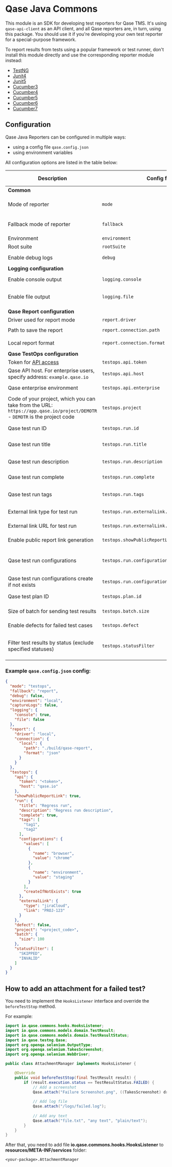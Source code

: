# Qase Java Commons

This module is an SDK for developing test reporters for Qase TMS.
It's using `qase-api-client` as an API client, and all Qase reporters are, in turn,
using this package.
You should use it if you're developing your own test reporter for a special-purpose framework.

To report results from tests using a popular framework or test runner,
don't install this module directly and
use the corresponding reporter module instead:

* [TestNG](https://github.com/qase-tms/qase-java/tree/main/qase-testng-reporter#readme)
* [Junit4](https://github.com/qase-tms/qase-java/tree/main/qase-junit4-reporter#readme)
* [Junit5](https://github.com/qase-tms/qase-java/tree/main/qase-junit5-reporter#readme)
* [Cucumber3](https://github.com/qase-tms/qase-java/tree/main/qase-cucumber3-reporter#readme)
* [Cucumber4](https://github.com/qase-tms/qase-java/tree/main/qase-cucumber4-reporter#readme)
* [Cucumber5](https://github.com/qase-tms/qase-java/tree/main/qase-cucumber5-reporter#readme)
* [Cucumber6](https://github.com/qase-tms/qase-java/tree/main/qase-cucumber6-reporter#readme)
* [Cucumber7](https://github.com/qase-tms/qase-java/tree/main/qase-cucumber7-reporter#readme)

## Configuration

Qase Java Reporters can be configured in multiple ways:

- using a config file `qase.config.json`
- using environment variables

All configuration options are listed in the table below:

| Description                                                                                                                | Config file                | Environment variable            | CLI option                      | Default value                           | Required | Possible values            |
|----------------------------------------------------------------------------------------------------------------------------|----------------------------|---------------------------------|---------------------------------|-----------------------------------------|----------|----------------------------|
| **Common**                                                                                                                 |                            |                                 |                                 |                                         |          |                            |
| Mode of reporter                                                                                                           | `mode`                     | `QASE_MODE`                     | `QASE_MODE`                     | `off`                                   | No       | `testops`, `report`, `off` |
| Fallback mode of reporter                                                                                                  | `fallback`                 | `QASE_FALLBACK`                 | `QASE_FALLBACK`                 | `off`                                   | No       | `testops`, `report`, `off` |
| Environment                                                                                                                | `environment`              | `QASE_ENVIRONMENT`              | `QASE_ENVIRONMENT`              | undefined                               | No       | Any string                 |
| Root suite                                                                                                                 | `rootSuite`                | `QASE_ROOT_SUITE`               | `QASE_ROOT_SUITE`               | undefined                               | No       | Any string                 |
| Enable debug logs                                                                                                          | `debug`                    | `QASE_DEBUG`                    | `QASE_DEBUG`                    | `False`                                 | No       | `True`, `False`            |
| **Logging configuration**                                                                                                  |                            |                                 |                                 |                                         |          |                            |
| Enable console output                                                                                                      | `logging.console`          | `QASE_LOGGING_CONSOLE`          | `QASE_LOGGING_CONSOLE`          | `True`                                  | No       | `True`, `False`            |
| Enable file output                                                                                                         | `logging.file`             | `QASE_LOGGING_FILE`             | `QASE_LOGGING_FILE`             | `False` (or `True` when `debug=true`)   | No       | `True`, `False`            |
| **Qase Report configuration**                                                                                              |                            |                                 |                                 |                                         |          |                            |
| Driver used for report mode                                                                                                | `report.driver`            | `QASE_REPORT_DRIVER`            | `QASE_REPORT_DRIVER`            | `local`                                 | No       | `local`                    |
| Path to save the report                                                                                                    | `report.connection.path`   | `QASE_REPORT_CONNECTION_PATH`   | `QASE_REPORT_CONNECTION_PATH`   | `./build/qase-report`                   |          |                            |
| Local report format                                                                                                        | `report.connection.format` | `QASE_REPORT_CONNECTION_FORMAT` | `QASE_REPORT_CONNECTION_FORMAT` | `json`                                  |          | `json`, `jsonp`            |
| **Qase TestOps configuration**                                                                                             |                            |                                 |                                 |                                         |          |                            |
| Token for [API access](https://developers.qase.io/#authentication)                                                         | `testops.api.token`        | `QASE_TESTOPS_API_TOKEN`        | `QASE_TESTOPS_API_TOKEN`        | undefined                               | Yes      | Any string                 |
| Qase API host. For enterprise users, specify address: `example.qase.io`                                          | `testops.api.host`         | `QASE_TESTOPS_API_HOST`         | `QASE_TESTOPS_API_HOST`         | `qase.io`                               | No       | Any string                 |
| Qase enterprise environment                                                                                                | `testops.api.enterprise`   | `QASE_TESTOPS_API_ENTERPRISE`   | `QASE_TESTOPS_API_ENTERPRISE`   | `False`                                 | No       | `True`, `False`            |
| Code of your project, which you can take from the URL: `https://app.qase.io/project/DEMOTR` - `DEMOTR` is the project code | `testops.project`          | `QASE_TESTOPS_PROJECT`          | `QASE_TESTOPS_PROJECT`          | undefined                               | Yes      | Any string                 |
| Qase test run ID                                                                                                           | `testops.run.id`           | `QASE_TESTOPS_RUN_ID`           | `QASE_TESTOPS_RUN_ID`           | undefined                               | No       | Any integer                |
| Qase test run title                                                                                                        | `testops.run.title`        | `QASE_TESTOPS_RUN_TITLE`        | `QASE_TESTOPS_RUN_TITLE`        | `Automated run <Current date and time>` | No       | Any string                 |
| Qase test run description                                                                                                  | `testops.run.description`  | `QASE_TESTOPS_RUN_DESCRIPTION`  | `QASE_TESTOPS_RUN_DESCRIPTION`  | `<Framework name> automated run`        | No       | Any string                 |
| Qase test run complete                                                                                                     | `testops.run.complete`     | `QASE_TESTOPS_RUN_COMPLETE`     | `QASE_TESTOPS_RUN_COMPLETE`     | `True`                                  |          | `True`, `False`            |
| Qase test run tags                                                                                                         | `testops.run.tags`         | `QASE_TESTOPS_RUN_TAGS`         | `QASE_TESTOPS_RUN_TAGS`         | undefined                               | No       | Comma-separated strings    |
| External link type for test run                                                                                          | `testops.run.externalLink.type` | `QASE_TESTOPS_RUN_EXTERNAL_LINK_TYPE` | `QASE_TESTOPS_RUN_EXTERNAL_LINK_TYPE` | `null` | No       | `jiraCloud`, `jiraServer` |
| External link URL for test run                                                                                           | `testops.run.externalLink.link` | `QASE_TESTOPS_RUN_EXTERNAL_LINK` | `QASE_TESTOPS_RUN_EXTERNAL_LINK` | `null` | No       | Any valid URL |
| Enable public report link generation                                                                                     | `testops.showPublicReportLink` | `QASE_TESTOPS_SHOW_PUBLIC_REPORT_LINK` | `QASE_TESTOPS_SHOW_PUBLIC_REPORT_LINK` | `False` | No       | `True`, `False` |
| Qase test run configurations                                                                                               | `testops.run.configurations` | `QASE_TESTOPS_RUN_CONFIGURATIONS` | `QASE_TESTOPS_RUN_CONFIGURATIONS` | undefined                               | No       | Comma-separated key=value pairs |
| Qase test run configurations create if not exists                                                                         | `testops.run.configurations.createIfNotExists` | `QASE_TESTOPS_CONFIGURATIONS_CREATE_IF_NOT_EXISTS` | `QASE_TESTOPS_CONFIGURATIONS_CREATE_IF_NOT_EXISTS` | `False`                                 | No       | `True`, `False`            |
| Qase test plan ID                                                                                                          | `testops.plan.id`          | `QASE_TESTOPS_PLAN_ID`          | `QASE_TESTOPS_PLAN_ID`          | undefined                               | No       | Any integer                |
| Size of batch for sending test results                                                                                     | `testops.batch.size`       | `QASE_TESTOPS_BATCH_SIZE`       | `QASE_TESTOPS_BATCH_SIZE`       | `200`                                   | No       | Any integer                |
| Enable defects for failed test cases                                                                                       | `testops.defect`           | `QASE_TESTOPS_DEFECT`           | `QASE_TESTOPS_DEFECT`           | `False`                                 | No       | `True`, `False`            |
| Filter test results by status (exclude specified statuses)                                                                | `testops.statusFilter`     | `QASE_TESTOPS_STATUS_FILTER`    | `QASE_TESTOPS_STATUS_FILTER`    | `[]`                                    | No       | Comma-separated status names |

### Example `qase.config.json` config:

```json
{
  "mode": "testops",
  "fallback": "report",
  "debug": false,
  "environment": "local",
  "captureLogs": false,
  "logging": {
    "console": true,
    "file": false
  },
  "report": {
    "driver": "local",
    "connection": {
      "local": {
        "path": "./build/qase-report",
        "format": "json"
      }
    }
  },
  "testops": {
    "api": {
      "token": "<token>",
      "host": "qase.io"
    },
    "showPublicReportLink": true,
    "run": {
      "title": "Regress run",
      "description": "Regress run description",
      "complete": true,
      "tags": [
        "tag1",
        "tag2"
      ],
      "configurations": {
        "values": [
          {
            "name": "browser",
            "value": "chrome"
          },
          {
            "name": "environment",
            "value": "staging"
          }
        ],
        "createIfNotExists": true
      },
      "externalLink": {
        "type": "jiraCloud",
        "link": "PROJ-123"
      }
    },
    "defect": false,
    "project": "<project_code>",
    "batch": {
      "size": 100
    },
    "statusFilter": [
      "SKIPPED",
      "INVALID"
    ]
  }
}
```

## How to add an attachment for a failed test?

You need to implement the `HooksListener` interface and override the `beforeTestStop` method.

For example:

```java
import io.qase.commons.hooks.HooksListener;
import io.qase.commons.models.domain.TestResult;
import io.qase.commons.models.domain.TestResultStatus;
import io.qase.testng.Qase;
import org.openqa.selenium.OutputType;
import org.openqa.selenium.TakesScreenshot;
import org.openqa.selenium.WebDriver;

public class AttachmentManager implements HooksListener {

    @Override
    public void beforeTestStop(final TestResult result) {
        if (result.execution.status == TestResultStatus.FAILED) {
            // Add a screenshot
            Qase.attach("Failure Screenshot.png", ((TakesScreenshot) driver).getScreenshotAs(OutputType.BYTES), "image/png");
            
            // Add log file
            Qase.attach("/logs/failed.log");
            
            // Add any text
            Qase.attach("file.txt", "any text", "plain/text");
        }
    }
}
```

After that, you need to add file **io.qase.commons.hooks.HooksListener** to **resources/META-INF/services** folder:
```text
<your-package>.AttachmentManager
```
